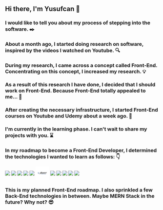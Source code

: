## Hi there, I'm Yusufcan 👋 

### I would like to tell you about my process of stepping into the software. :black_nib:
### About a month ago, I started doing research on software, inspired by the videos I watched on Youtube. :mag:
### During my research, I came across a concept called Front-End. Concentrating on this concept, I increased my research. :bulb:
### As a result of this research I have done, I decided that I should work on Front-End. Because Front-End totally appealed to me... :tada:
###  After creating the necessary infrastructure, I started Front-End courses on Youtube and Udemy about a week ago. :eyes:
### I'm currently in the learning phase. I can't wait to share my projects with you. :hourglass:
### In my roadmap to become a Front-End Developer, I determined the technologies I wanted to learn as follows: :point_down:
<p align='left'>
<img src="https://raw.githubusercontent.com/rahulbanerjee26/githubAboutMeGenerator/main/icons/html.svg" width="44px" align="center"> 
<img width ='44px' align='center' src ='https://raw.githubusercontent.com/rahulbanerjee26/githubAboutMeGenerator/main/icons/css.svg'>
<img width ='44px' align='center' src ='https://raw.githubusercontent.com/rahulbanerjee26/githubAboutMeGenerator/main/icons/tailwind.svg'>
<img width ='44px' align='center' src ='https://raw.githubusercontent.com/rahulbanerjee26/githubAboutMeGenerator/main/icons/bootstrap.svg'>
<img width ='44px' align='center' src ='https://raw.githubusercontent.com/rahulbanerjee26/githubAboutMeGenerator/main/icons/javascript.svg'>
<img width ='44px' align='center' src ='https://raw.githubusercontent.com/github/explore/80688e429a7d4ef2fca1e82350fe8e3517d3494d/topics/jquery/jquery.png'>
<img width ='44px' align='center' src ='https://raw.githubusercontent.com/rahulbanerjee26/githubAboutMeGenerator/main/icons/reactjs.svg'>
<img width ='44px' align='center' src ='https://raw.githubusercontent.com/rahulbanerjee26/githubAboutMeGenerator/main/icons/firebase.svg'>
<img width ='44px' align='center' src ='https://raw.githubusercontent.com/rahulbanerjee26/githubAboutMeGenerator/main/icons/sass.svg'>
<img width ='44px' align='center' src ='https://raw.githubusercontent.com/rahulbanerjee26/githubAboutMeGenerator/main/icons/nodejs.svg'>
<img width ='44px' align='center' src ='https://raw.githubusercontent.com/rahulbanerjee26/githubAboutMeGenerator/main/icons/express.svg'>
</p>

### This is my planned Front-End roadmap. I also sprinkled a few Back-End technologies in between. Maybe MERN Stack in the future? Why not? :sunglasses:



